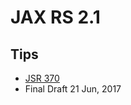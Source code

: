 # JAX RS 2.1

## Tips
* [JSR 370](https://jcp.org/en/jsr/detail?id=370)
*  Final Draft 21 Jun, 2017
